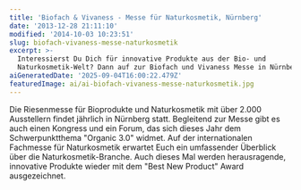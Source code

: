 ```yaml
---
title: 'Biofach & Vivaness - Messe für Naturkosmetik, Nürnberg'
date: '2013-12-28 21:11:10'
modified: '2014-10-03 10:23:51'
slug: biofach-vivaness-messe-naturkosmetik
excerpt: >-
  Interessierst Du Dich für innovative Produkte aus der Bio- und
  Naturkosmetik-Welt? Dann auf zur Biofach und Vivaness Messe in Nürnberg!
aiGeneratedDate: '2025-09-04T16:00:22.479Z'
featuredImage: ai/ai-biofach-vivaness-messe-naturkosmetik.jpg
---
```


Die Riesenmesse für Bioprodukte und Naturkosmetik mit über 2.000 Ausstellern findet jährlich in Nürnberg statt. Begleitend zur Messe gibt es auch einen Kongress und ein Forum, das sich dieses Jahr dem Schwerpunktthema "Organic 3.0" widmet. Auf der internationalen Fachmesse für Naturkosmetik erwartet Euch ein umfassender Überblick über die Naturkosmetik-Branche. Auch dieses Mal werden herausragende, innovative Produkte wieder mit dem "Best New Product" Award ausgezeichnet.
